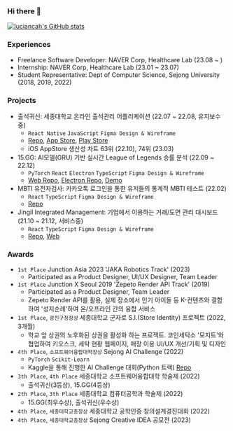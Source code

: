 ### Hi there 👻
[![luciancah's GitHub stats](https://github-readme-stats.vercel.app/api?username=luciancah&theme=transparent)](https://github.com/anuraghazra/github-readme-stats)
<!-- 
### Skills

<p align="left">
  
![React Native](https://img.shields.io/badge/react_native-%2320232a.svg?style=for-the-badge&logo=react&logoColor=%2361DAFB)
![React](https://img.shields.io/badge/react-%2320232a.svg?style=for-the-badge&logo=react&logoColor=%2361DAFB)
![TypeScript](https://img.shields.io/badge/typescript-%23007ACC.svg?style=for-the-badge&logo=typescript&logoColor=white)
![PyTorch](https://img.shields.io/badge/PyTorch-%23EE4C2C.svg?style=for-the-badge&logo=PyTorch&logoColor=white)
![Homebridge](https://img.shields.io/badge/homebridge-%23491F59.svg?style=for-the-badge&logo=homebridge&logoColor=white) 

</p>

-->

### Experiences
- Freelance Software Developer: NAVER Corp, Healthcare Lab (23.08 ~ )
- Internship: NAVER Corp, Healthcare Lab (23.01 ~ 23.07)
- Student Representative: Dept of Computer Science, Sejong University (2018, 2019, 2022)

### Projects
- 출석귀신: 세종대학교 온라인 출석관리 어플리케이션 (22.07 ~ 22.08, 유지보수중)
  - `React Native` `JavaScript` `Figma Design & Wireframe`
  - [Repo](https://github.com/luciancah/sejong-attendance), [App Store](https://apps.apple.com/kr/app/%EC%B6%9C%EC%84%9D%EA%B7%80%EC%8B%A0-%EC%84%B8%EC%A2%85%EB%8C%80%ED%95%99%EA%B5%90-%EC%98%A8%EB%9D%BC%EC%9D%B8-%EC%B6%9C%EC%84%9D%EA%B4%80%EB%A6%AC/id1641685544), [Play Store](https://play.google.com/store/apps/details?id=com.sejongattendancev1)
  - iOS AppStore 생산성 차트 63위 (22.10), 74위 (23.03)
- 15.GG: AI모델(GRU) 기반 실시간 League of Legends 승률 분석 (22.09 ~ 22.12)
  - `PyTorch` `React` `Electron` `TypeScript` `Figma Design & Wireframe`
  - [Web Repo](https://github.com/fifteen-GG/15GG_front), [Electron Repo](https://github.com/fifteen-GG/DataNashor), [Demo](https://www.youtube.com/watch?v=PA12zff1NyU&feature=youtu.be)
- MBTI 유전자검사: 카카오톡 로그인을 통한 유저들의 통계적 MBTI 테스트 (22.02)
  - `React` `TypeScript` `Figma Design & Wireframe`
  - [Repo](https://github.com/Viral-MBTI-Test/Viral_MBTI_frontend)
- Jingil Integrated Management: 기업에서 이용하는 거래/도면 관리 대시보드 (21.10 ~ 21.12, 서비스중)
  - `React` `TypeScript` `Figma Design & Wireframe`
  - [Repo](https://github.com/Jingil-Integrated-Management/JIM_frontend_v4), [Web](https://jingil-integrated-management.github.io/JIM_frontend_v4/)

### Awards
- `1st Place` Junction Asia 2023 'JAKA Robotics Track' (2023)
  - Participated as a Product Designer, UI/UX Designer, Team Leader
- `1st Place` Junction X Seoul 2019 'Zepeto Render API Track' (2019)
  - Participated as a Product Designer, Team Leader
  - Zepeto Render API를 활용, 실제 장소에서 인기 아이돌 등 K-컨텐츠와 결합하여 '성지순례'하여 온/오프라인 간의 융합 서비스
- `1st Place`, `광진구청장상` 세종대학교 군자로 S.I.(Store Identity) 프로젝트 (2022, 3개월)
  - 학교 앞 상권의 노후화된 상권을 활성화 하는 프로젝트. 코인세탁소 '모지트'와 협업하여 키오스크, 세탁 현황 웹페이지, 매장 이용 UI/UX 개선/기획 및 디자인
- `4th Place`, `소프트웨어융합대학장상` Sejong AI Challenge (2022)
  - `PyTorch` `Scikit-Learn`
  - Kaggle을 통해 진행한 AI Challenge 대회(Python 트랙) [Repo](https://github.com/SejongAI-Challenge/2022.AI.Challenge)
- `3th Place`, `4th Place` 세종대학교 소프트웨어융합대학 학술제 (2022)
  - 출석귀신(3등상), 15.GG(4등상)
- `2th Place`, `3th Place` 세종대학교 컴퓨터공학과 학술제 (2022)
  - 15.GG(최우수상), 출석귀신(우수상)
- `4th Place`, `세종대학교총장상` 세종대학교 공학인증 창의설계경진대회 (2022)
- `4th Place`, `세종대학교총장상` Sejong Creative IDEA 공모전 (2023)
